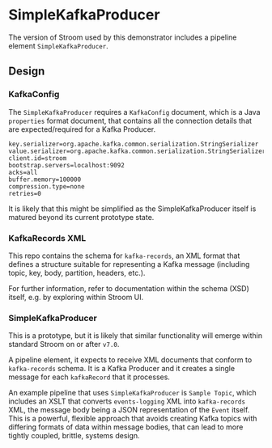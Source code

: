# SimpleKafkaProducer
The version of Stroom used by this demonstrator includes a pipeline element `SimpleKafkaProducer`. 

## Design
### KafkaConfig
The `SimpleKafkaProducer` requires a `KafkaConfig` document, which is a Java `properties` format document, 
that contains all the connection details that are expected/required for a Kafka Producer.

```properties
key.serializer=org.apache.kafka.common.serialization.StringSerializer
value.serializer=org.apache.kafka.common.serialization.StringSerializer
client.id=stroom
bootstrap.servers=localhost:9092
acks=all
buffer.memory=100000
compression.type=none
retries=0
```

It is likely that this might be simplified as the SimpleKafkaProducer itself is matured beyond its current prototype state.

### KafkaRecords XML
This repo contains the schema for `kafka-records`, an XML format that defines a structure suitable for representing
a Kafka message (including topic, key, body, partition, headers, etc.). 

For further information, refer to documentation within the schema (XSD) itself, e.g. by exploring within Stroom UI.

### SimpleKafkaProducer
This is a prototype, but it is likely that similar functionality will emerge within standard Stroom on or after `v7.0`.

A pipeline element, it expects to receive XML documents that conform to `kafka-records` schema.  It is a Kafka Producer
and it creates a single message for each `kafkaRecord` that it processes.

An example pipeline that uses `SimpleKafkaProducer` is  `Sample Topic`, which includes an XSLT that converts `events-logging` XML into
`kafka-records` XML, the message body being a JSON representation of the `Event` itself.  This is a powerful, flexible approach
that avoids creating Kafka topics with differing formats of data within message bodies, that can lead to more tightly coupled, brittle, systems design.